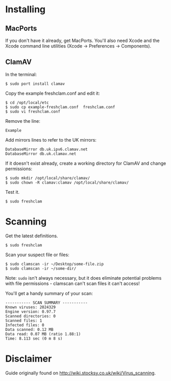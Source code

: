 # Installing
## MacPorts
If you don't have it already, get MacPorts. You'll also need Xcode and the Xcode command line utilities (Xcode -> Preferences -> Components).

## ClamAV
In the terminal:

    $ sudo port install clamav
  
Copy the example freshclam.conf and edit it:

    $ cd /opt/local/etc
    $ sudo cp example-freshclam.conf  freshclam.conf
    $ sudo vi freshclam.conf

Remove the line:

    Example

Add mirrors lines to refer to the UK mirrors:

    DatabaseMirror db.uk.ipv6.clamav.net
    DatabaseMirror db.uk.clamav.net
    
If it doesn't exist already, create a working directory for ClamAV and change permissions:

    $ sudo mkdir /opt/local/share/clamav/
    $ sudo chown -R clamav:clamav /opt/local/share/clamav/
    
Test it.

    $ sudo freshclam

# Scanning

Get the latest definitions.

    $ sudo freshclam

Scan your suspect file or files:

    $ sudo clamscan -ir ~/Desktop/some-file.zip
    $ sudo clamscan -ir ~/some-dir/

Note: ```sudo``` isn't always necessary, but it does eliminate potential problems with file permissions - clamscan can't scan files it can't access!

You'll get a handy summary of your scan:

    ----------- SCAN SUMMARY -----------
    Known viruses: 2024329
    Engine version: 0.97.7
    Scanned directories: 0
    Scanned files: 1
    Infected files: 0
    Data scanned: 0.12 MB
    Data read: 0.07 MB (ratio 1.88:1)
    Time: 8.113 sec (0 m 8 s)
    
# Disclaimer

Guide originally found on http://wiki.stocksy.co.uk/wiki/Virus_scanning. 
